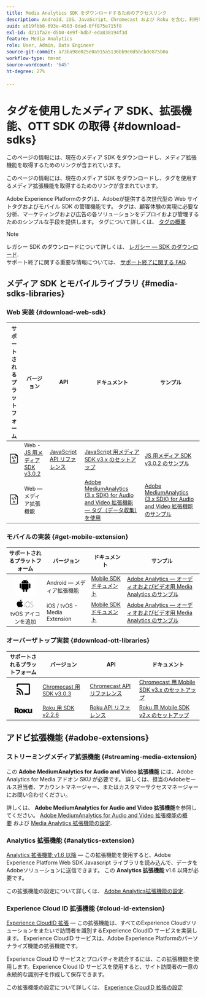 ```yaml
---
title: Media Analytics SDK をダウンロードするためのアクセスリンク
description: Android、iOS、JavaScript、Chromecast および Roku を含む、利用可能なプラットフォームの SDK ダウンロードのリンクです。
uuid: a619fbb8-693e-4583-8dad-0ff875e715f8
exl-id: d211fa2e-d5b0-4e9f-bdb7-eda838194f3d
feature: Media Analytics
role: User, Admin, Data Engineer
source-git-commit: a73ba98e025e0a915a5136bb9e0d5bcbde875b0a
workflow-type: tm+mt
source-wordcount: '645'
ht-degree: 27%

---
```


# タグを使用したメディア SDK、拡張機能、OTT SDK の取得 {#download-sdks}

このページの情報には、現在のメディア SDK をダウンロードし、メディア拡張機能を取得するためのリンクが含まれています。

このページの情報には、現在のメディア SDK をダウンロードし、タグを使用するメディア拡張機能を取得するためのリンクが含まれています。

Adobe Experience Platformのタグは、Adobeが提供する次世代型の Web サイトタグおよびモバイル SDK の管理機能です。 タグは、顧客体験の実現に必要な分析、マーケティングおよび広告の各ソリューションをデプロイおよび管理するためのシンプルな手段を提供します。 タグについて詳しくは、 [タグの概要](https://experienceleague.adobe.com/docs/platform-learn/data-collection/overview.html?lang=ja)


>[!NOTE]
>
>レガシー SDK のダウンロードについて詳しくは、 [レガシー — SDK のダウンロード](/help/legacy/legacy-download-sdks.md).<br>
>サポート終了に関する重要な情報については、 [サポート終了に関する FAQ](/help/additional-resources/end-of-support-faqs.md).

## メディア SDK とモバイルライブラリ {#media-sdks-libraries}

### Web 実装 {#download-web-sdk}

| サポートされるプラットフォーム | バージョン |  API   |  ドキュメント  |  サンプル  |
|:---:|---|---|---|---|
| ![JavaScript アイコン](assets/javascript-icon.png) | Web - [JS 用メディア SDK v3.0.2](https://github.com/Adobe-Marketing-Cloud/media-sdks/releases/tag/js-v3.0.2) | [JavaScript API リファレンス](https://adobe-marketing-cloud.github.io/media-sdks/reference/javascript_3x/index.html) | [JavaScript 用メディア SDK v3.x のセットアップ](/help/implementation/media-sdk/setup/web-implementation.md) | [JS 用メディア SDK v3.0.2 のサンプル](https://github.com/Adobe-Marketing-Cloud/media-sdks/tree/master/sdks/js/3.x) |
| ![JavaScript アイコン](assets/javascript-icon.png) | Web — メディア拡張機能 |  | [Adobe MediumAnalytics (3.x SDK) for Audio and Video 拡張機能 — タグ（データ収集）を使用](https://experienceleague.adobe.com/docs/experience-platform/tags/extensions/adobe/media-analytics-3x/overview.html?lang=en) | [Adobe MediumAnalytics (3.x SDK) for Audio and Video 拡張機能のサンプル](https://github.com/Adobe-Marketing-Cloud/media-sdks/tree/master/samples/launch/js/3.x) |

### モバイルの実装 {#get-mobile-extension}

| サポートされるプラットフォーム | バージョン |  ドキュメント   |  サンプル  |
|:---:|---|---|---|
| ![Android アイコン](assets/android-icon.png) | Android — メディア拡張機能 | [Mobile SDK ドキュメント](https://developer.adobe.com/client-sdks/documentation/) | [Adobe Analytics — オーディオおよびビデオ用 Media Analytics のサンプル](https://github.com/Adobe-Marketing-Cloud/media-sdks/tree/master/samples/launch/mobile/android) |
| ![Apple iOSアイコン](assets/ios-icon.png)<br>tvOS アイコンを追加 | iOS / tvOS - Media Extension | [Mobile SDK ドキュメント](https://developer.adobe.com/client-sdks/documentation/) | [Adobe Analytics — オーディオおよびビデオ用 Media Analytics のサンプル](https://github.com/adobe/aepsdk-media-ios/tree/main/TestApp) |

### オーバーザトップ実装 {#download-ott-libraries}

| サポートされるプラットフォーム | バージョン |  API   |  ドキュメント  |
|:---:|---|---|---|
| ![Chromecast アイコン](assets/chromecast-icon.png) | [Chromecast 用 SDK v3.0.3](https://github.com/Adobe-Marketing-Cloud/media-sdks/releases/tag/chromecast-v3.0.3) | [Chromecast API リファレンス](https://adobe-marketing-cloud.github.io/media-sdks/reference/chromecast/) | [Chromecast 用 Mobile SDK v3.x のセットアップ](/help/implementation/media-sdk/setup/set-up-chromecast.md) |
| ![Roku アイコン](assets/roku-icon.png) | [Roku 用 SDK v2.2.6](https://github.com/Adobe-Marketing-Cloud/media-sdks/releases/tag/roku-v2.2.6) | [Roku API リファレンス](/help/implementation/media-sdk/setup/set-up-roku.md) | [Roku 用 Mobile SDK v2.x のセットアップ](/help/implementation/media-sdk/setup/set-up-roku.md) |

## アドビ拡張機能 {#adobe-extensions}

### ストリーミングメディア拡張機能 {#streaming-media-extension}

この **Adobe MediumAnalytics for Audio and Video 拡張機能** には、Adobe Analytics for Media アドオン SKU が必要です。 詳しくは、担当のAdobeセールス担当者、アカウントマネージャー、またはカスタマーサクセスマネージャーにお問い合わせください。

詳しくは、 **Adobe MediumAnalytics for Audio and Video 拡張機能**&#x200B;を参照してください。 [Adobe MediumAnalytics for Audio and Video 拡張機能の概要](https://experienceleague.adobe.com/docs/experience-platform/tags/extensions/adobe/media-analytics/overview.html?lang=en) および [Media Analytics 拡張機能の設定](https://aep-sdks.gitbook.io/docs/using-mobile-extensions/adobe-media-analytics#configure-the-media-analytics-extension).

### Analytics 拡張機能 {#analytics-extension}

[Analytics 拡張機能 v1.6 以降](https://experienceleague.adobe.com/docs/experience-platform/tags/extensions/adobe/analytics/overview.html?lang=en) — この拡張機能を使用すると、Adobe Experience Platform Web SDK Javascript ライブラリを読み込んで、データをAdobeソリューションに送信できます。 この **Analytics 拡張機能** v1.6 以降が必要です。

この拡張機能の設定について詳しくは、 [Adobe Analytics拡張機能の設定](https://experienceleague.adobe.com/docs/experience-platform/tags/extensions/adobe/analytics/overview.html?lang=en).

### Experience Cloud ID 拡張機能 {#cloud-id-extension}

[Experience CloudID 拡張](https://experienceleague.adobe.com/docs/experience-platform/tags/extensions/adobe/id-service/overview.html?lang=en) — この拡張機能は、すべてのExperience Cloudソリューションをまたいで訪問者を識別するExperience CloudID サービスを実装します。 Experience CloudID サービスは、Adobe Experience Platformのパーソナライズ機能の拡張機能です。

Experience Cloud ID サービスとプロパティを統合するには、この拡張機能を使用します。Experience Cloud ID サービスを使用すると、サイト訪問者の一意の永続的な識別子を作成して保存できます。

この拡張機能の設定について詳しくは、 [Experience CloudID 拡張の設定](https://experienceleague.adobe.com/docs/experience-platform/tags/extensions/adobe/id-service/overview.html?lang=en)
